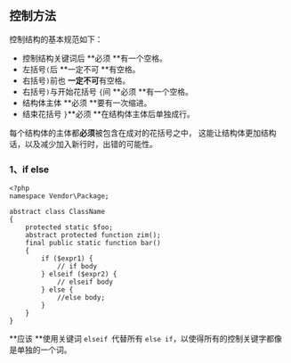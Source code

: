 ## 控制方法

控制结构的基本规范如下：

* 控制结构关键词后 **必须 **有一个空格。
* 左括号`(`后 **一定不可 **有空格。
* 右括号`)`前也 **一定不可**有空格。
* 右括号`)`与开始花括号 `{`间 **必须 **有一个空格。
* 结构体主体 **必须 **要有一次缩进。
* 结束花括号 `}`**必须 **在结构体主体后单独成行。

每个结构体的主体都**必须**被包含在成对的花括号之中， 这能让结构体更加结构话，以及减少加入新行时，出错的可能性。

### 1、if else

```
<?php
namespace Vendor\Package;

abstract class ClassName
{
    protected static $foo;
    abstract protected function zim();
    final public static function bar()
    {
        if ($expr1) {
            // if body
        } elseif ($expr2) {
            // elseif body
        } else {
            //else body;  
        }
    }
}
```

**应该 **使用关键词 `elseif `代替所有 `else if`，以使得所有的控制关键字都像是单独的一个词。

